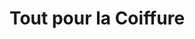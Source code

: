 ---
title: "Tout pour la Coiffure"
url: /agde/tout-pour-la-coiffure/
shop: fournitures pour coiffeurs
---